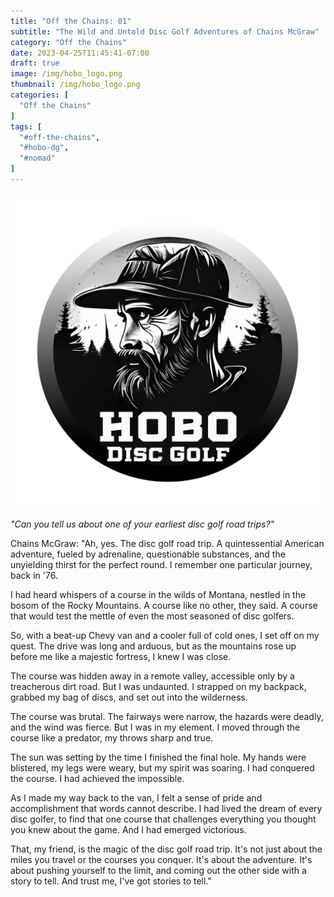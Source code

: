 ```yaml
---
title: "Off the Chains: 01"
subtitle: "The Wild and Untold Disc Golf Adventures of Chains McGraw"
category: "Off the Chains"
date: 2023-04-25T11:45:41-07:00
draft: true
image: /img/hobo_logo.png
thumbnail: /img/hobo_logo.png
categories: [
  "Off the Chains"
]
tags: [
  "#off-the-chains",
  "#hobo-dg",
  "#nomad"
]
---
```

![Hobo Disc Golf logo](/img/hobo_logo.png)

*"Can you tell us about one of your earliest disc golf road trips?"*

Chains McGraw:
"Ah, yes. The disc golf road trip. A quintessential American adventure, fueled by adrenaline, questionable substances, and the unyielding thirst for the perfect round. I remember one particular journey, back in '76.

I had heard whispers of a course in the wilds of Montana, nestled in the bosom of the Rocky Mountains. A course like no other, they said. A course that would test the mettle of even the most seasoned of disc golfers.

So, with a beat-up Chevy van and a cooler full of cold ones, I set off on my quest. The drive was long and arduous, but as the mountains rose up before me like a majestic fortress, I knew I was close.

The course was hidden away in a remote valley, accessible only by a treacherous dirt road. But I was undaunted. I strapped on my backpack, grabbed my bag of discs, and set out into the wilderness.

The course was brutal. The fairways were narrow, the hazards were deadly, and the wind was fierce. But I was in my element. I moved through the course like a predator, my throws sharp and true.

The sun was setting by the time I finished the final hole. My hands were blistered, my legs were weary, but my spirit was soaring. I had conquered the course. I had achieved the impossible.

As I made my way back to the van, I felt a sense of pride and accomplishment that words cannot describe. I had lived the dream of every disc golfer, to find that one course that challenges everything you thought you knew about the game. And I had emerged victorious.

That, my friend, is the magic of the disc golf road trip. It's not just about the miles you travel or the courses you conquer. It's about the adventure. It's about pushing yourself to the limit, and coming out the other side with a story to tell. And trust me, I've got stories to tell."
